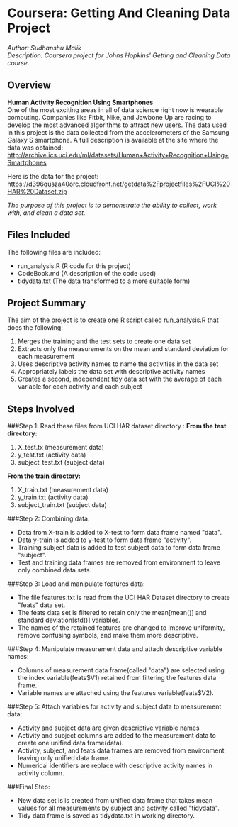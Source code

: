 Coursera: Getting And Cleaning Data Project  
=========================
*Author: Sudhanshu Malik*  
*Description: Coursera project for Johns Hopkins' Getting and Cleaning Data course.*

Overview  
---------
**Human Activity Recognition Using Smartphones**  
One of the most exciting areas in all of data science right now is wearable computing. Companies like Fitbit, Nike, and Jawbone Up are racing to develop the most advanced algorithms to attract new users. The data used in this project is the data collected from the accelerometers of the Samsung Galaxy S smartphone. A full description is available at the site where the data was obtained: 
<http://archive.ics.uci.edu/ml/datasets/Human+Activity+Recognition+Using+Smartphones>

Here is the data for the project:
<https://d396qusza40orc.cloudfront.net/getdata%2Fprojectfiles%2FUCI%20HAR%20Dataset.zip>

*The purpose of this project is to demonstrate the ability to collect, work with, and clean a data set.*

Files Included
--------------------------
The following files are included:  
- run_analysis.R (R code for this project)  
- CodeBook.md (A description of the code used)  
- tidydata.txt (The data transformed to a more suitable form) 

Project Summary
---------------
The aim of the project is to create one R script called run_analysis.R that does the following:  
1. Merges the training and the test sets to create one data set   
2. Extracts only the measurements on the mean and standard deviation for each measurement  
3. Uses descriptive activity names to name the activities in the data set   
4. Appropriately labels the data set with descriptive activity names  
5. Creates a second, independent tidy data set with the average of each variable for each activity and each subject  

Steps Involved
--------
###Step 1: Read these files from UCI HAR dataset directory :
**From the test directory:**  
1. X_test.tx (measurement data)  
2. y_test.txt (activity data)  
3. subject_test.txt (subject data)  

**From the train directory:**  
1. X_train.txt (measurement data)  
2. y_train.txt (activity data)  
3. subject_train.txt (subject data)  

###Step 2: Combining data:   
- Data from X-train is added to X-test to form data frame named "data".  
- Data y-train is added to y-test to form data frame "activity".  
- Training subject data is added to test subject data to form data frame "subject".  
- Test and training data frames are removed from environment to leave only combined data sets.   

###Step 3: Load and manipulate features data:  
- The file features.txt is read from the UCI HAR Dataset directory to create "feats" data set.  
- The feats data set is filtered to retain only the mean[mean()] and standard deviation[std()] variables.  
- The names of the retained features are changed to improve uniformity, remove confusing symbols, and make them more descriptive.  

###Step 4: Manipulate measurement data and attach descriptive variable names:    
- Columns of measurement data frame(called "data") are selected using the index variable(feats$V1) retained from filtering the features data frame.
- Variable names are attached using the features variable(feats$V2).  

###Step 5: Attach variables for activity and subject data to measurement data:  
- Activity and subject data are given descriptive variable names  
- Activity and subject columns are added to the measurement data to create one unified data frame(data).  
- Activity, subject, and feats data frames are removed from environment leaving only unified data frame.  
- Numerical identifiers are replace with descriptive activity names in activity column.  

###Final Step:
- New data set is is created from unified data frame that takes mean values for all measurements by subject and activity called "tidydata".  
- Tidy data frame is saved as tidydata.txt in working directory.  
